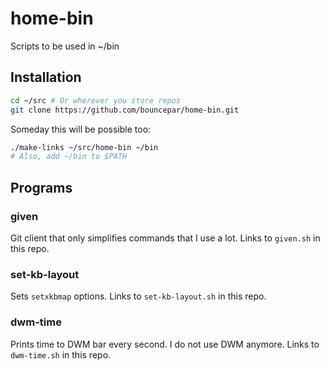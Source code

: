 # home-bin

Scripts to be used in ~/bin

## Installation

```sh
cd ~/src # Or wherever you store repos
git clone https://github.com/bouncepar/home-bin.git
```

Someday this will be possible too:

```sh
./make-links ~/src/home-bin ~/bin
# Also, add ~/bin to $PATH
```

## Programs

### given

Git client that only simplifies commands that I use a lot. Links to `given.sh` in this repo.

### set-kb-layout

Sets `setxkbmap` options. Links to `set-kb-layout.sh` in this repo.

### dwm-time

Prints time to DWM bar every second. I do not use DWM anymore. Links to `dwm-time.sh` in this repo.


